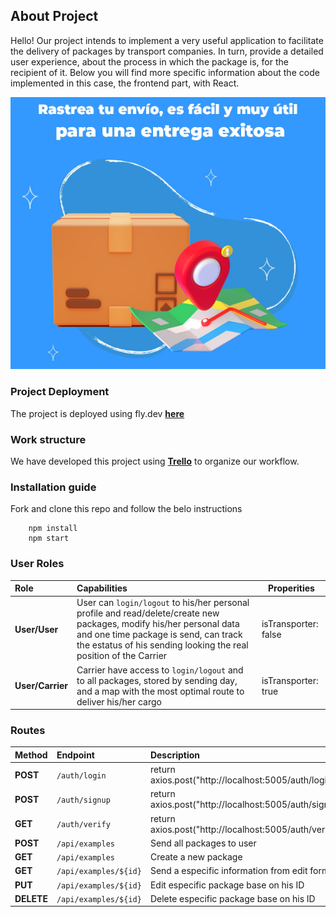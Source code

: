 ## About Project

Hello! Our project intends to implement a very useful application to facilitate the delivery of packages by transport companies.
In turn, provide a detailed user experience, about the process in which the package is, for the recipient of it.
Below you will find more specific information about the code implemented in this case, the frontend part, with React.

![photo](imgREADME.png)

### Project Deployment

The project is deployed using fly.dev **[here](https://fly.io/apps/trackmateclient)**

### Work structure

We have developed this project using **[Trello](https://trello.com/b/ySq7J01o/proyecto-3)** to organize our workflow.

### Installation guide

Fork and clone this repo and follow the belo instructions

```
    npm install
    npm start
```

### User Roles

| Role             | Capabilities                                                                                                                                                                                                                      | Properities          |
| :--------------- | :-------------------------------------------------------------------------------------------------------------------------------------------------------------------------------------------------------------------------------- | -------------------- |
| **User/User**    | User can `login/logout` to his/her personal profile and read/delete/create new packages, modify his/her personal data and one time package is send, can track the estatus of his sending looking the real position of the Carrier | isTransporter: false |
| **User/Carrier** | Carrier have access to `login/logout` and to all packages, stored by sending day, and a map with the most optimal route to deliver his/her cargo                                                                                  | isTransporter: true  |

### Routes

| Method     | Endpoint              | Description                                            |
| :--------- | :-------------------- | :----------------------------------------------------- |
| **POST**   | `/auth/login`         | return axios.post("http://localhost:5005/auth/login")  |
| **POST**   | `/auth/signup`        | return axios.post("http://localhost:5005/auth/signup") |
| **GET**    | `/auth/verify`        | return axios.post("http://localhost:5005/auth/verify") |
| **POST**   | `/api/examples`       | Send all packages to user                              |
| **GET**    | `/api/examples`       | Create a new package                                   |
| **GET**    | `/api/examples/${id}` | Send a especific information from edit form            |
| **PUT**    | `/api/examples/${id}` | Edit especific package base on his ID                  |
| **DELETE** | `/api/examples/${id}` | Delete especific package base on his ID                |


